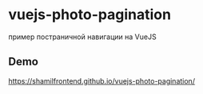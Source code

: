 # vuejs-photo-pagination
пример постраничной навигации на VueJS
## Demo
https://shamilfrontend.github.io/vuejs-photo-pagination/
